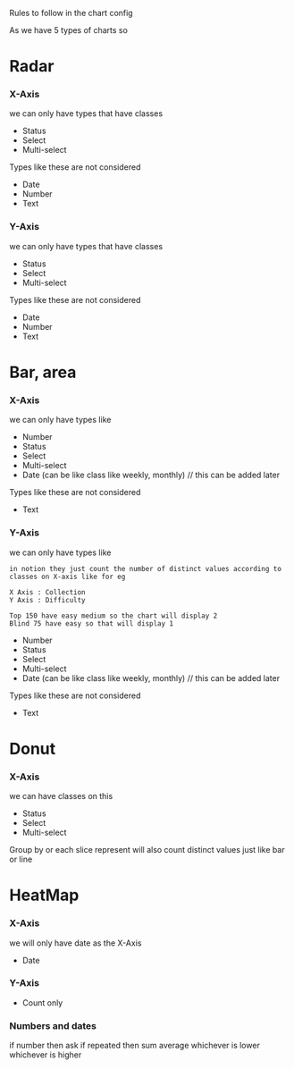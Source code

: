 Rules to follow in the chart config

As we have 5 types of charts so 

# Radar
### X-Axis 
we can only have types that have classes
- Status
- Select
- Multi-select

Types like these are not considered
- Date
- Number
- Text

### Y-Axis
we can only have types that have classes
- Status
- Select
- Multi-select

Types like these are not considered
- Date
- Number
- Text

# Bar, area
### X-Axis
we can only have types like
- Number
- Status
- Select
- Multi-select
- Date (can be like class like weekly, monthly) // this can be added later

Types like these are not considered
- Text

### Y-Axis
we can only have types like

    in notion they just count the number of distinct values according to classes on X-axis like for eg

    X Axis : Collection
    Y Axis : Difficulty

    Top 150 have easy medium so the chart will display 2
    Blind 75 have easy so that will display 1 

- Number
- Status 
- Select
- Multi-select
- Date (can be like class like weekly, monthly) // this can be added later

Types like these are not considered
- Text

# Donut
### X-Axis
we can have classes on this 
- Status
- Select
- Multi-select

Group by or each slice represent will also count distinct values just like bar or line

# HeatMap
### X-Axis
we will only have date as the X-Axis
- Date

### Y-Axis
- Count only 



### Numbers and dates

if number then ask
if repeated then 
sum
average
whichever is lower
whichever is higher